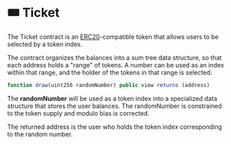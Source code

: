 # 🎟️ Ticket

The Ticket contract is an [ERC20](https://eips.ethereum.org/EIPS/eip-20)-compatible token that allows users to be selected by a token index.

The contract organizes the balances into a sum tree data structure, so that each address holds a "range" of tokens.  A number can be used as an index within that range, and the holder of the tokens in that range is selected:

```javascript
function draw(uint256 randomNumber) public view returns (address)
```

The **randomNumber** will be used as a token index into a specialized data structure that stores the user balances.  The randomNumber is constrained to the token supply and modulo bias is corrected.

The returned address is the user who holds the token index corresponding to the random number.

